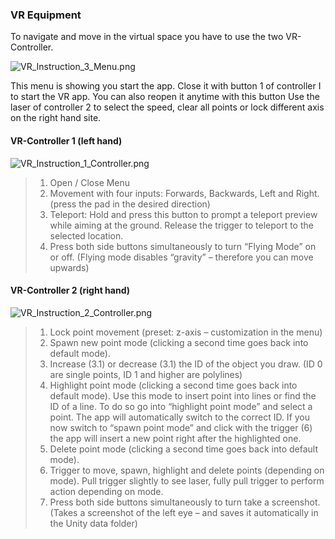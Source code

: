 
### VR Equipment

To navigate and move in the virtual space you have to use the two VR-Controller.

![VR_Instruction_3_Menu.png](/ddmImg/VR_Instruction_3_Menu.png)

This menu is showing you start the app. Close it with button 1 of controller I to start the VR app. You can also reopen it anytime with this button
Use the laser of controller 2 to select the speed, clear all points or lock different axis on the right hand site.


#### VR-Controller 1 (left hand)

![VR_Instruction_1_Controller.png](/ddmImg/VR_Instruction_1_Controller.png)

> 1. Open / Close Menu
> 2. Movement with four inputs: Forwards, Backwards, Left and Right. (press the pad in the desired direction)
> 3. Teleport: Hold and press this button to prompt a teleport preview while aiming at the ground. Release the trigger to teleport to the selected location.
> 4. Press both side buttons simultaneously to turn “Flying Mode” on or off. (Flying mode disables “gravity” – therefore you can move upwards)


#### VR-Controller 2 (right hand)

![VR_Instruction_2_Controller.png](/ddmImg/VR_Instruction_2_Controller.png)

> 1. Lock point movement (preset: z-axis – customization in the menu)
> 2. Spawn new point mode (clicking a second time goes back into default mode).
> 3. Increase (3.1) or decrease (3.1) the ID of the object you draw. (ID 0 are single points, ID 1 and higher are polylines)
> 4. Highlight point mode (clicking a second time goes back into default mode).
Use this mode to insert point into lines or find the ID of a line. To do so go into “highlight point mode” and select a point. The app will automatically switch to the correct ID. If you now switch to “spawn point mode” and click with the trigger (6) the app will insert a new point right after the highlighted one.
> 5. Delete point mode (clicking a second time goes back into default mode).
> 6. Trigger to move, spawn, highlight and delete points (depending on mode). Pull trigger slightly to see laser, fully pull trigger to perform action depending on mode.
> 7. Press both side buttons simultaneously to turn take a screenshot. (Takes a screenshot of the left eye – and saves it automatically in the Unity data folder)
